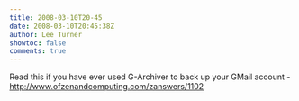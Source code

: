 ```yaml
---
title: 2008-03-10T20-45
date: 2008-03-10T20:45:38Z
author: Lee Turner
showtoc: false
comments: true
---
```


Read this if you have ever used G-Archiver to back up your GMail account - http://www.ofzenandcomputing.com/zanswers/1102

